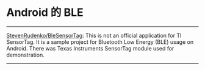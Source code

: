 
# Android 的 BLE

---
[StevenRudenko/BleSensorTag](https://github.com/StevenRudenko/BleSensorTag): 
This is not an official application for TI SensorTag. It is a sample project for Bluetooth Low Energy (BLE) usage on Android. There was Texas Instruments SensorTag module used for demonstration.
 
---

